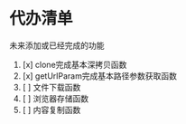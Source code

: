 # 代办清单
未来添加或已经完成的功能

1. [x] clone完成基本深拷贝函数
2. [x] getUrlParam完成基本路径参数获取函数
3. [ ] 文件下载函数
4. [ ] 浏览器存储函数
5. [ ] 内容复制函数

